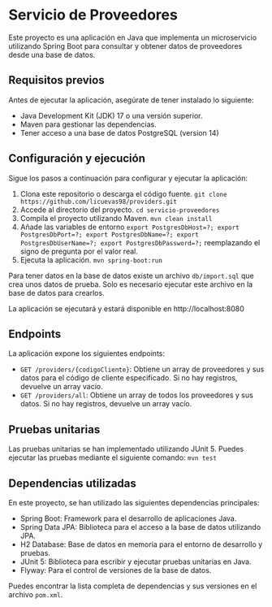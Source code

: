# Servicio de Proveedores

Este proyecto es una aplicación en Java que implementa un microservicio utilizando Spring Boot para consultar y obtener datos de proveedores desde una base de datos.

## Requisitos previos
Antes de ejecutar la aplicación, asegúrate de tener instalado lo siguiente:
* Java Development Kit (JDK) 17 o una versión superior.
* Maven para gestionar las dependencias.
* Tener acceso a una base de datos PostgreSQL (version 14)


## Configuración y ejecución
Sigue los pasos a continuación para configurar y ejecutar la aplicación:
1. Clona este repositorio o descarga el código fuente. `git clone https://github.com/licuevas98/providers.git`
2. Accede al directorio del proyecto.
`cd servicio-proveedores`
3. Compila el proyecto utilizando Maven.
   `mvn clean install`
4. Añade las variables de entorno `export PostgresDbHost=?; export PostgresDbPort=?; export PostgresDbName=?; export PostgresDbUserName=?; export PostgresDbPassword=?;` reemplazando el signo de pregunta por el valor real.
5. Ejecuta la aplicación.
   `mvn spring-boot:run`

Para tener datos en la base de datos existe un archivo `db/import.sql` que crea unos datos de prueba. Solo es necesario ejecutar este archivo en la base de datos para crearlos.

La aplicación se ejecutará y estará disponible en http://localhost:8080

## Endpoints

La aplicación expone los siguientes endpoints:

* `GET /providers/{codigoCliente}`: Obtiene un array de proveedores y sus datos para el código de cliente especificado. Si no hay registros, devuelve un array vacío.
* `GET /providers/all`: Obtiene un array de todos los proveedores y sus datos. Si no hay registros, devuelve un array vacío.

## Pruebas unitarias

Las pruebas unitarias se han implementado utilizando JUnit 5. Puedes ejecutar las pruebas mediante el siguiente comando:
`mvn test`

## Dependencias utilizadas

En este proyecto, se han utilizado las siguientes dependencias principales:
* Spring Boot: Framework para el desarrollo de aplicaciones Java.
* Spring Data JPA: Biblioteca para el acceso a la base de datos utilizando JPA.
* H2 Database: Base de datos en memoria para el entorno de desarrollo y pruebas.
* JUnit 5: Biblioteca para escribir y ejecutar pruebas unitarias en Java.
* Flyway: Para el control de versiones de la base de datos.

Puedes encontrar la lista completa de dependencias y sus versiones en el archivo `pom.xml`.
